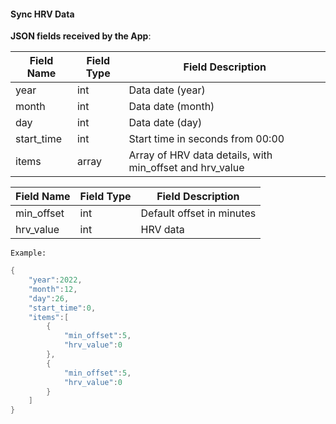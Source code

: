 #### Sync HRV Data


**JSON fields received by the App**:

| Field Name | Field Type | Field Description                |
| ---------- | ---------- | ------------------------------- |
| year       | int        | Data date (year)                 |
| month      | int        | Data date (month)                |
| day        | int        | Data date (day)                  |
| start_time | int        | Start time in seconds from 00:00 |
| items      | array      | Array of HRV data details, with min_offset and hrv_value |

| Field Name  | Field Type | Field Description    |
| ----------- | ---------- | -------------------  |
| min_offset  | int        | Default offset in minutes |
| hrv_value   | int        | HRV data             |

`Example:`

```c
{
    "year":2022,
    "month":12,
    "day":26,
    "start_time":0,
    "items":[
        {
            "min_offset":5,
            "hrv_value":0
        },
        {
            "min_offset":5,
            "hrv_value":0
        }
    ]
}
```